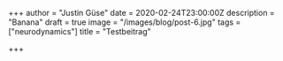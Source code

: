 +++
author = "Justin Güse"
date = 2020-02-24T23:00:00Z
description = "Banana"
draft = true
image = "/images/blog/post-6.jpg"
tags = ["neurodynamics"]
title = "Testbeitrag"

+++
